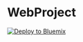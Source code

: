 # WebProject

<a href="https://bluemix.net/deploy?repository=https://github.com/ibmsubrata/WebProject.git"> <img src="https://bluemix.net/deploy/button.png" alt="Deploy to Bluemix"></a>
